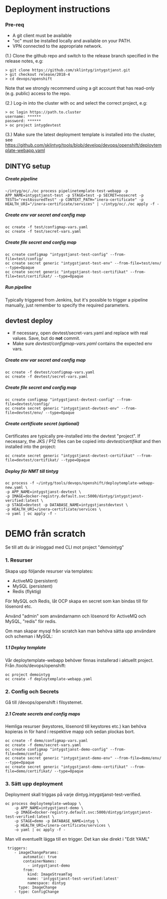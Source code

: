 # Deployment instructions

### Pre-req

- A git client must be available
- "oc" must be installed locally and available on your PATH.
- VPN connected to the appropriate network.

(1.) Clone the github repo and switch to the release branch specified in the release notes, e.g:

    
    > git clone https://github.com/sklintyg/intygstjanst.git
    > git checkout release/2018-4
    > cd devops/openshift
    
Note that we strongly recommend using a git account that has read-only (e.g. public) access to the repo.
    
(2.) Log-in into the cluster with oc and select the correct project, e.g:

    
    > oc login https://path.to.cluster
    username: ******
    password: ******
    > oc project intygdevtest

(3.) Make sure the latest deployment template is installed into the cluster, see https://github.com/sklintyg/tools/blob/develop/devops/openshift/deploytemplate-webapp.yaml

    
## DINTYG setup

##### Create pipeline

    ~/intyg/oc/./oc process pipelinetemplate-test-webapp -p APP_NAME=intygstjanst-test -p STAGE=test -p SECRET=nosecret -p TESTS="restAssuredTest" -p CONTEXT_PATH="inera-certificate" -p HEALTH_URI="/inera-certificate/services" | ~/intyg/oc/./oc apply -f -
    
##### Create env var secret and config map

    oc create -f test/configmap-vars.yaml
    oc create -f test/secret-vars.yaml
    
##### Create file secret and config map

    oc create configmap "intygstjanst-test-config" --from-file=test/config/
    oc create secret generic "intygstjanst-test-env" --from-file=test/env/ --type=Opaque
    oc create secret generic "intygstjanst-test-certifikat" --from-file=test/certifikat/ --type=Opaque
    
##### Run pipeline
Typically triggered from Jenkins, but it's possible to trigger a pipeline manually, just remember to specify the required parameters.

## devtest deploy

- If necessary, open devtest/secret-vars.yaml and replace <placeholder> with real values. Save, but do **not** commit. 
- Make sure _devtest/configmap-vars.yaml_ contains the expected env vars.

##### Create env var secret and config map

    oc create -f devtest/configmap-vars.yaml
    oc create -f devtest/secret-vars.yaml
    
##### Create file secret and config map

    oc create configmap "intygstjanst-devtest-config" --from-file=devtest/config/
    oc create secret generic "intygstjanst-devtest-env" --from-file=devtest/env/ --type=Opaque
    
##### Create certificate secret (optional)
Certificates are typically pre-installed into the devtest "project". If necessary, the JKS / P12 files can be copied into _devtest/certifikat_ and then installed into the project:    
    
    oc create secret generic "intygstjanst-devtest-certifikat" --from-file=devtest/certifikat/ --type=Opaque

##### Deploy för NMT till tintyg

    oc process -f ~/intyg/tools/devops/openshift/deploytemplate-webapp-new.yaml \
    -p APP_NAME=intygstjanst-devtest \
    -p IMAGE=docker-registry.default.svc:5000/dintyg/intygstjanst-verified:latest \
    -p STAGE=devtest -p DATABASE_NAME=intygstjanstdevtest \
    -p HEALTH_URI=/inera-certificate/services \
    -o yaml | oc apply -f -


# DEMO från scratch

Se till att du är inloggad med CLI mot project "demointyg"

### 1. Resurser
Skapa upp följande resurser via templates:

- ActiveMQ (persistent)
- MySQL (persistent)
- Redis (flyktig)

För MySQL och Redis, låt OCP skapa en secret som kan bindas till för lösenord etc.

Använd "admin" som användarnamn och lösenord för ActiveMQ och MySQL, "redis" för redis.

Om man skapar mysql från scratch kan man behöva sätta upp användare och scheman i MySQL:

    

##### 1.1 Deploy template
Vår deploytemplate-webapp behöver finnas installerad i aktuellt project. Från /tools/devops/openshift:

    oc project demointyg
    oc create -f deploytemplate-webapp.yaml

### 2. Config och Secrets
Gå till /devops/openshift i filsystemet.
       
##### 2.1 Create secrets and config maps
Hemliga resurser (keystores, lösenord till keystores etc.) kan behöva kopieras in för hand i respektive mapp och sedan plockas bort.

    oc create -f demo/configmap-vars.yaml
    oc create -f demo/secret-vars.yaml
    oc create configmap "intygstjanst-demo-config" --from-file=demo/config/
    oc create secret generic "intygstjanst-demo-env" --from-file=demo/env/ --type=Opaque
    oc create secret generic "intygstjanst-demo-certifikat" --from-file=demo/certifikat/ --type=Opaque

### 3. Sätt upp deployment
Deployment skall triggas på varje dintyg.intygstjanst-test-verified.
    
    oc process deploytemplate-webapp \
        -p APP_NAME=intygstjanst-demo \
        -p IMAGE=docker-registry.default.svc:5000/dintyg/intygstjanst-test-verified:latest \
        -p STAGE=demo -p DATABASE_NAME=intyg \
        -p HEALTH_URI=/inera-certificate/services \
        -o yaml | oc apply -f -

Man vill eventuellt lägga till en trigger. Det kan ske direkt i "Edit YAML"

     triggers:
        - imageChangeParams:
            automatic: true
            containerNames:
              - intygstjanst-demo
            from:
              kind: ImageStreamTag
              name: 'intygstjanst-test-verified:latest'
              namespace: dintyg
          type: ImageChange
        - type: ConfigChange
